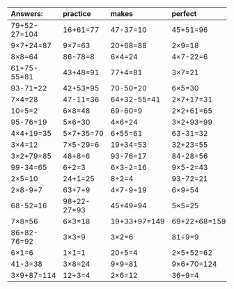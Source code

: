 | Answers: | practice | makes | perfect | ! |
| :--- | :--- | :--- | :--- | :--- |
| 79+52-27=104 | 16+61=77 | 47-37=10 | 45+51=96 | 4×2=8 | 
| 9×7+24=87 | 9×7=63 | 20+68=88 | 2×9=18 | 24÷8=3 | 
| 8×8=64 | 86-78=8 | 6×4=24 | 4×7-22=6 | 50+33=83 | 
| 61+75-55=81 | 43+48=91 | 77+4=81 | 3×7=21 | 19-15=4 | 
| 93-71=22 | 42+53=95 | 70-50=20 | 6×5=30 | 2×4-1=7 | 
| 7×4=28 | 47-11=36 | 64+32-55=41 | 2×7+17=31 | 37-15=22 | 
| 10÷5=2 | 6×8=48 | 69-60=9 | 2×2+61=65 | 5×4=20 | 
| 95-76=19 | 5×6=30 | 4×6=24 | 3×2+93=99 | 9×4=36 | 
| 4×4+19=35 | 5×7+35=70 | 6+55=61 | 63-31=32 | 3×9=27 | 
| 3×4=12 | 7×5-29=6 | 19+34=53 | 32+23=55 | 63-1=62 | 
| 3×2+79=85 | 48÷8=6 | 93-76=17 | 84-28=56 | 1+67=68 | 
| 99-34=65 | 6÷2=3 | 6×3-2=16 | 9×5-2=43 | 30÷5=6 | 
| 2×5=10 | 24+1=25 | 8÷2=4 | 93-72=21 | 9×8=72 | 
| 2×8-9=7 | 63÷7=9 | 4×7-9=19 | 6×9=54 | 3×9+86=113 | 
| 68-52=16 | 98+22-27=93 | 45+49=94 | 5×5=25 | 6×3+43=61 | 
| 7×8=56 | 6×3=18 | 19+33+97=149 | 69+22+68=159 | 9×2=18 | 
| 86+82-76=92 | 3×3=9 | 3×2=6 | 81÷9=9 | 4×3=12 | 
| 6×1=6 | 1×1=1 | 20÷5=4 | 2×5+52=62 | 4×5+40=60 | 
| 41-3=38 | 3×8=24 | 9×9=81 | 9×6+70=124 | 8×7-19=37 | 
| 3×9+87=114 | 12÷3=4 | 2×6=12 | 36÷9=4 | 26+38=64 | 
